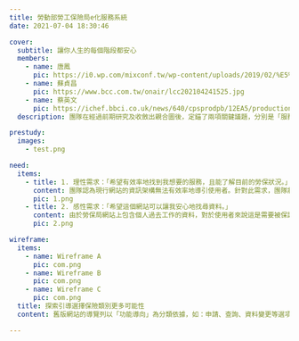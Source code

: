 ```yaml
---
title: 勞動部勞工保險局e化服務系統
date: 2021-07-04 18:30:46

cover:
  subtitle: 讓你人生的每個階段都安心
  members:
    - name: 唐鳳
      pic: https://i0.wp.com/mixconf.tw/wp-content/uploads/2019/02/%E5%94%90%E9%B3%B3.png?fit=600%2C600&ssl=1
    - name: 蘇貞昌
      pic: https://www.bcc.com.tw/onair/lcc202104241525.jpg
    - name: 蔡英文
      pic: https://ichef.bbci.co.uk/news/640/cpsprodpb/12EA5/production/_110477477_gettyimages-1193087929.jpg
  description: 團隊在經過前期研究及收斂出親合圖後，定錨了兩項關鍵議題，分別是「服務缺乏適當指引」及「難以快速且放心地找到關鍵資訊」。透過適時的提示引導、梳理資訊架構、重整導覽頁面等關鍵設計，團隊逐步優化了服務系統的體驗，藉以打造令退休人士也能安心使用的勞保網站。

prestudy:
  images:
    - test.png

need:
  items:
    - title: 1. 理性需求：「希望有效率地找到我想要的服務，且能了解目前的勞保狀況。」
      content: 團隊認為現行網站的資訊架構無法有效率地導引使用者。針對此需求，團隊將著手於資訊架構改造與呈現方式。
      pic: 1.png
    - title: 2. 感性需求：「希望這個網站可以讓我安心地找尋資料。」
      content: 由於勞保局網站上包含個人過去工作的資料，對於使用者來說這是需要被保護的。若能提升網站給人的安心感，可以讓使用者體驗更好。
      pic: 2.png

wireframe:
  items:
    - name: Wireframe A
      pic: com.png
    - name: Wireframe B
      pic: com.png
    - name: Wireframe C
      pic: com.png
  title: 探索引導選擇保險類別更多可能性
  content: 舊版網站的導覽列以「功能導向」為分類依據，如：申請、查詢、資料變更等選項，團隊以此為基礎，針對資訊呈現進行重整後，製作了第一版本的測試原型；另一方面，團隊依照人生面臨保險需求時的情境為底，試著發想出「生育、工作、失業、失能、死亡、退休」等新導覽類別，讓「人生版」的測試原型成為網站未來的可能輪廓之一。

---
```

